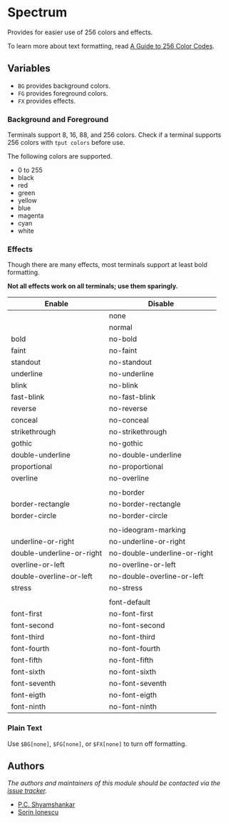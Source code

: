 Spectrum
========

Provides for easier use of 256 colors and effects.

To learn more about text formatting, read [A Guide to 256 Color Codes][1].

Variables
---------

  - `BG` provides background colors.
  - `FG` provides foreground colors.
  - `FX` provides effects.

### Background and Foreground

Terminals support 8, 16, 88, and 256 colors. Check if a terminal supports 256
colors with `tput colors` before use.

The following colors are supported.

- 0 to 255
- black
- red
- green
- yellow
- blue
- magenta
- cyan
- white

### Effects

Though there are many effects, most terminals support at least bold formatting.

**Not all effects work on all terminals; use them sparingly.**

| Enable                    | Disable                      |
| ------------------------- | ---------------------------- |
|                           | none                         |
|                           | normal                       |
| bold                      | no-bold                      |
| faint                     | no-faint                     |
| standout                  | no-standout                  |
| underline                 | no-underline                 |
| blink                     | no-blink                     |
| fast-blink                | no-fast-blink                |
| reverse                   | no-reverse                   |
| conceal                   | no-conceal                   |
| strikethrough             | no-strikethrough             |
| gothic                    | no-gothic                    |
| double-underline          | no-double-underline          |
| proportional              | no-proportional              |
| overline                  | no-overline                  |
|                           |                              |
|                           | no-border                    |
| border-rectangle          | no-border-rectangle          |
| border-circle             | no-border-circle             |
|                           |                              |
|                           | no-ideogram-marking          |
| underline-or-right        | no-underline-or-right        |
| double-underline-or-right | no-double-underline-or-right |
| overline-or-left          | no-overline-or-left          |
| double-overline-or-left   | no-double-overline-or-left   |
| stress                    | no-stress                    |
|                           |                              |
|                           | font-default                 |
| font-first                | no-font-first                |
| font-second               | no-font-second               |
| font-third                | no-font-third                |
| font-fourth               | no-font-fourth               |
| font-fifth                | no-font-fifth                |
| font-sixth                | no-font-sixth                |
| font-seventh              | no-font-seventh              |
| font-eigth                | no-font-eigth                |
| font-ninth                | no-font-ninth                |

### Plain Text

Use `$BG[none]`, `$FG[none]`, or `$FX[none]` to turn off formatting.

Authors
-------

*The authors and maintainers of this module should be contacted via the [issue tracker][2].*

  - [P.C. Shyamshankar](https://github.com/sykora)
  - [Sorin Ionescu](https://github.com/sorin-ionescu)

[1]: http://lucentbeing.com/writing/archives/a-guide-to-256-color-codes/
[2]: https://github.com/Eriner/prezto/issues

